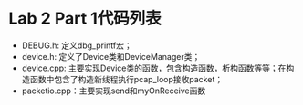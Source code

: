 # Lab 2 Part 1代码列表
- DEBUG.h: 定义dbg_printf宏；
- device.h: 定义了Device类和DeviceManager类；
- device.cpp: 主要实现Device类的函数，包含构造函数，析构函数等等；在构造函数中包含了构造新线程执行pcap_loop接收packet；
- packetio.cpp：主要实现send和myOnReceive函数